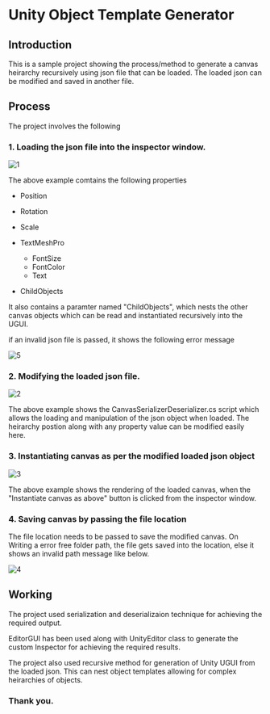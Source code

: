 # Unity Object Template Generator

## Introduction
This is a sample project showing the process/method to generate a canvas heirarchy recursively using json file that can be loaded. The loaded json can be modified and saved in another file.

## Process 
The project involves the following
### 1. Loading the json file into the inspector window. 

![1](https://adorable-sprinkles-708361.netlify.app/3.png)

The above example comtains the following properties
* Position
* Rotation
* Scale
* TextMeshPro
    * FontSize
    * FontColor
    * Text

* ChildObjects

It also contains a paramter named "ChildObjects", which nests the other canvas objects which can be read and instantiated recursively into the UGUI.

if an invalid json file is passed, it shows the following error message

![5](https://adorable-sprinkles-708361.netlify.app/5.png)

### 2. Modifying the loaded json file.

![2](https://adorable-sprinkles-708361.netlify.app/1.png)

The above example shows the CanvasSerializerDeserializer.cs script which allows the loading and manipulation of the json object when loaded. The heirarchy postion along with any property value can be modified easily here.

### 3. Instantiating canvas as per the modified loaded json object

![3](https://adorable-sprinkles-708361.netlify.app/2.png)

The above example shows the rendering of the loaded canvas, when the "Instantiate canvas as above" button is clicked from the inspector window.

### 4. Saving canvas by passing the file location

The file location needs to be passed to save the modified canvas. On Writing a error free folder path, the file gets saved into the location, else it shows an invalid path message like below.

![4](https://adorable-sprinkles-708361.netlify.app/4.png)


## Working

The project used serialization and deserializaion technique for achieving the required output.

EditorGUI has been used along with UnityEditor class to generate the custom Inspector for achieving the required results.

The project also used recursive method for generation of Unity UGUI from the loaded json. This can nest object templates allowing for complex heirarchies of objects.


### Thank you.